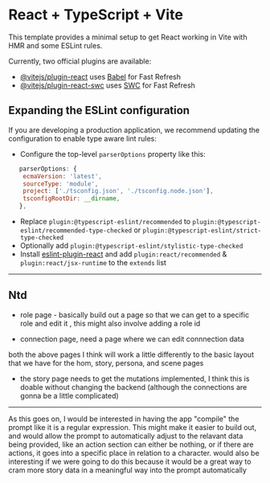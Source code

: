 # React + TypeScript + Vite

This template provides a minimal setup to get React working in Vite with HMR and some ESLint rules.

Currently, two official plugins are available:

- [@vitejs/plugin-react](https://github.com/vitejs/vite-plugin-react/blob/main/packages/plugin-react/README.md) uses [Babel](https://babeljs.io/) for Fast Refresh
- [@vitejs/plugin-react-swc](https://github.com/vitejs/vite-plugin-react-swc) uses [SWC](https://swc.rs/) for Fast Refresh

## Expanding the ESLint configuration

If you are developing a production application, we recommend updating the configuration to enable type aware lint rules:

- Configure the top-level `parserOptions` property like this:

```js
   parserOptions: {
    ecmaVersion: 'latest',
    sourceType: 'module',
    project: ['./tsconfig.json', './tsconfig.node.json'],
    tsconfigRootDir: __dirname,
   },
```

- Replace `plugin:@typescript-eslint/recommended` to `plugin:@typescript-eslint/recommended-type-checked` or `plugin:@typescript-eslint/strict-type-checked`
- Optionally add `plugin:@typescript-eslint/stylistic-type-checked`
- Install [eslint-plugin-react](https://github.com/jsx-eslint/eslint-plugin-react) and add `plugin:react/recommended` & `plugin:react/jsx-runtime` to the `extends` list





---


## Ntd

- role page - basically build out a page so that we can get to a specific role and edit it , this might also involve adding a role id

- connection page, need a page where we can edit connnection data 

both the above pages I think will work a little differently to the basic layout that we have for the hom, story, persona, and scene pages


- the story page needs to get the mutations implemented, I think this is doable without changing the backend (although the connections are gonna be a little complicated)





---



As this goes on, I would be interested in having the app "compile" the prompt like it is a regular expression. This might make it easier to build out, and would allow the prompt to automatically adjust to the relavant data being provided, like an action section can either be nothing, or if there are actions, it goes into a specific place in relation to a character. would also be interesting if we were going to do this because it would be a great way to cram more story data in a meaningful way into the prompt automatically